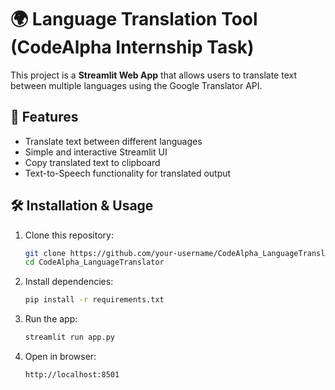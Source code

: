 # 🌍 Language Translation Tool (CodeAlpha Internship Task)

This project is a **Streamlit Web App** that allows users to translate text between multiple languages using the Google Translator API.

## 🚀 Features
- Translate text between different languages
- Simple and interactive Streamlit UI
- Copy translated text to clipboard
- Text-to-Speech functionality for translated output

## 🛠️ Installation & Usage
1. Clone this repository:
   ```bash
   git clone https://github.com/your-username/CodeAlpha_LanguageTranslator.git
   cd CodeAlpha_LanguageTranslator
   ```

2. Install dependencies:
   ```bash
   pip install -r requirements.txt
   ```

3. Run the app:
   ```bash
   streamlit run app.py
   ```

4. Open in browser:  
   ```
   http://localhost:8501
   ```
